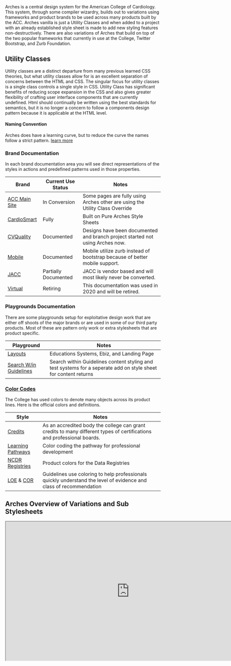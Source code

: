 <div class='home_arches_nav'>
Arches is a central design system for the American College of Cardiology. This system, through some compiler wizardry, builds out to variations using frameworks and product brands to be used across many products built by the ACC.  Arches vanilla is just a Utility Classes and when added to a project with an already established style sheet is made to add new styling features non-destructively. There are also variations of Arches that build on top of the two popular frameworks that currently in use at the College, Twitter Bootstrap, and Zurb Foundation.

## Utility Classes

Utility classes are a distinct departure from many previous learned CSS theories, but what utility classes allow for is an excellent separation of concerns between the HTML and CSS. The singular focus for utility classes is a single class controls a single style in CSS. Utility Class has significant benefits of reducing scope expansion in the CSS and also gives greater flexibility of crafting user interface components that are currently undefined. Html should continually be written using the best standards for semantics, but it is no longer a concern to follow a components design pattern because it is applicable at the HTML level.

#### Naming Convention

Arches does have a learning curve, but to reduce the curve the names follow a strict pattern. <a class="link" href="./section-uc.html"> learn more</a>

### Brand Documentation

In each brand documentation area you will see direct representations of the styles in actions and predefined patterns used in those properties.


| Brand                            | Current Use Status   | Notes                                                                         |
| -------------------------------- | -------------------- | ----------------------------------------------------------------------------- |
| [ACC Main Site](boot_acc/)       | In Conversion        | Some pages are fully using Arches other are using the Utility Class Override  |
| [CardioSmart](boot_cardiosmart/) | Fully                | Built on Pure Arches Style Sheets                                             |
| [CVQuality](boot_cvquality/)     | Documented           | Designs have been documented and branch project started not using Arches now. |
| [Mobile](zurb_acc/)              | Documented           | Mobile utilize zurb instead of bootstrap because of better mobile support.    |
| [JACC](boot_journal/)            | Partially Documented | JACC is vendor based and will most likely never be converted.                 |
| [Virtual](boot_virtual/)         | Retiring             | This documentation was used in 2020 and will be retired.                      |

### Playgrounds Documentation

There are some playgrounds setup for exploitative design work that are either off shoots of the major brands or are used in some of our third party products. Most of these are pattern only work or extra stylesheets that are product specific. 

| Playground                          | Notes                                                                                                           |
| ----------------------------------- | --------------------------------------------------------------------------------------------------------------- |
| [Layouts](layout_demo/)             | Educations Systems, Ebiz, and Landing Page                                                                      |
| [Search W/in Guidelines](glsearch/) | Search within Guidelines content styling and test systems for a seperate add on style sheet for content returns |

### [Color Codes](color_codes/)

The College has used colors to denote many objects across its product lines. Here is the official colors and definitions. 

| Style                                                                                       | Notes                                                                                                                  |
| ------------------------------------------------------------------------------------------- | ---------------------------------------------------------------------------------------------------------------------- |
| [Credits](color_codes/section-credit-colors.html)                                           | As an accredited body the college can grant credits to many different types of certifications and professional boards. |
| [Learning Pathways](color_codes/section-pathway-colors.html)                                | Color coding the pathway for professional development                                                                  |
| [NCDR Registries](color_codes/section-registrycolors.html)                                  | Product colors for the Data Registries                                                                                 |
| [LOE](color_codes/section-loe-colors.html) &amp; [COR](color_codes/section-cor-colors.html) | Guidelines use coloring to help professionals quickly understand the  level of evidence and class of recommendation    |




## Arches Overview of Variations and Sub Stylesheets

<iframe class="m_4 br_1 br_shade-3 br_solid" width="800" height="450" src="https://whimsical.com/embed/VG8xNLvXFCwSTBQRSsdwBW"></iframe>
